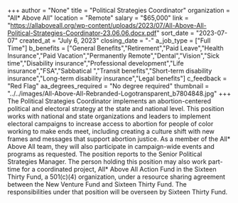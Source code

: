 +++
author = "None"
title = "Political Strategies Coordinator"
organization = "All* Above All"
location = "Remote"
salary = "$65,000"
link = "https://allaboveall.org/wp-content/uploads/2023/07/All-Above-All-Political-Strategies-Coordinator-23.06.06.docx.pdf"
sort_date = "2023-07-07"
created_at = "July 6, 2023"
closing_date = "-"
a_job_type = ["Full Time"]
b_benefits = ["General Benefits","Retirement","Paid Leave","Health Insurance","Paid Vacation","Permanently Remote","Dental","Vision","Sick time","Disability insurance","Professional development","Life insurance","FSA","Sabbatical ","Transit benefits","Short-term disability insurance","Long-term disability insurance","Legal benefits"]
c_feedback = "Red Flag"
aa_degrees_required = "No degree required"
thumbnail = "../../images/All-Above-All-Rebranded-Logotransparent_b7804848.jpg"
+++
The Political Strategies Coordinator implements an abortion-centered political and electoral strategy at the state and national level. This position works with national and state organizations and leaders to implement electoral campaigns to increase access to abortion for people of color working to make ends meet, including creating a culture shift with new frames and messages that support abortion justice. As a member of the All* Above All team, they will also participate in campaign-wide events and programs as requested. The position reports to the Senior Political Strategies Manager.
The person holding this position may also work part-time for a coordinated project, All* Above All Action Fund in the Sixteen Thirty Fund, a 501(c)(4) organization, under a resource sharing agreement between the New Venture Fund and Sixteen Thirty Fund. The responsibilities under that position will be overseen by Sixteen Thirty Fund.
